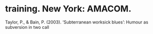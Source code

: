 # training. New York: AMACOM.

Taylor, P., & Bain, P. (2003). ‘Subterranean worksick blues’: Humour as subversion in two call